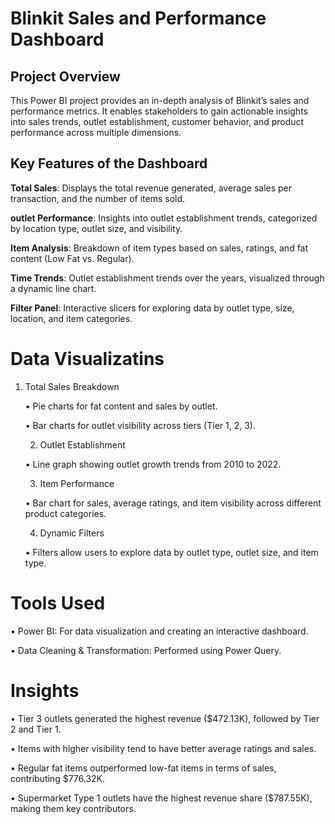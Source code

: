 # Blinkit Sales and Performance Dashboard
## Project Overview
This Power BI project provides an in-depth analysis of Blinkit’s sales and performance metrics. It enables stakeholders to gain actionable insights into sales trends, outlet establishment, customer behavior, and product performance across multiple dimensions.

## **Key Features of the Dashboard**
**Total Sales**: Displays the total revenue generated, average sales per transaction, and the number of items sold.

 **outlet Performance**: Insights into outlet establishment trends, categorized by location type, outlet size, and visibility.
  
**Item Analysis**: Breakdown of item types based on sales, ratings, and fat content (Low Fat vs. Regular).

**Time Trends**: Outlet establishment trends over the years, visualized through a dynamic line chart.

**Filter Panel**: Interactive slicers for exploring data by outlet type, size, location, and item categories.

# **Data Visualizatins**
 1.	Total Sales Breakdown
	
	•	Pie charts for fat content and sales by outlet.

	•	Bar charts for outlet visibility across tiers (Tier 1, 2, 3).

	2.	Outlet Establishment
    
	•	Line graph showing outlet growth trends from 2010 to 2022.

	3.	Item Performance
    
	•	Bar chart for sales, average ratings, and item visibility across different product categories.

	4.	Dynamic Filters
    
	•	Filters allow users to explore data by outlet type, outlet size, and item type.

# **Tools Used**

•	Power BI: For data visualization and creating an interactive dashboard. 

•	Data Cleaning & Transformation: Performed using Power Query.

# **Insights**
•	Tier 3 outlets generated the highest revenue ($472.13K), followed by Tier 2 and Tier 1.

•	Items with higher visibility tend to have better average ratings and sales.

•	Regular fat items outperformed low-fat items in terms of sales, contributing $776.32K.

•	Supermarket Type 1 outlets have the highest revenue share ($787.55K), making them key contributors.
